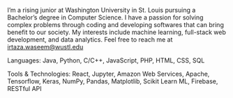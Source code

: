 I’m a rising junior at Washington University in St. Louis pursuing a Bachelor’s degree in Computer Science. I have a passion for solving complex problems through coding and developing softwares that can bring benefit to our society. My interests include machine learning, full-stack web development, and data analytics. Feel free to reach me at irtaza.waseem@wustl.edu

Languages: Java, Python, C/C++, JavaScript, PHP, HTML, CSS, SQL

Tools & Technologies: React, Jupyter, Amazon Web Services, Apache, Tensorflow, Keras, NumPy, Pandas, Matplotlib, Scikit Learn ML, Firebase, RESTful API
